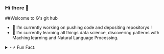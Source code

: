 ### Hi there 👋
##Welcome to G's git hub

- 🔭 I’m currently working on pushing code and depositing repositorys !
- 🌱 I’m currently learning all things data science, discovering patterns with Maching learning and Natural Language Processing.
<details>
 <summary>- ⚡ Fun Fact:</summary>

 ...If you have a frown, lets try and turnip upsidedown, The heaviest turnip weighed 17.7 kg (39 lb 3 oz) and was grown by Scott and Mardie Robb (both USA) and in Roman times, the turnip was the object of choice to hurl at unpopular public figures ! There is a spanish festival where there is no greater honour than to represent the Jarrampla in a coat of armour and colourful material (who resembles an unpopular old cattle farmer being driven out of the village for stealing)
![Jarramplas festival in spain !](https://github.com/GrumpyTurnip/GrumpyTurnip/blob/main/jarramplas.jpeg){:height="36px" width="36px"}.

</details>
